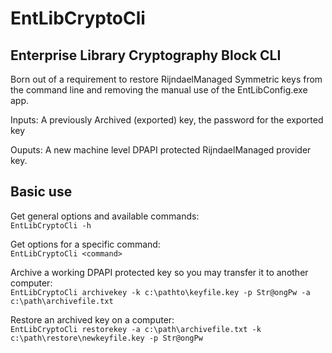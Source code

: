 # EntLibCryptoCli

## Enterprise Library Cryptography Block CLI

Born out of a requirement to restore RijndaelManaged Symmetric keys from the command line and removing the manual use of the EntLibConfig.exe app.

Inputs: A previously Archived (exported) key, the password for the exported key

Ouputs: A new machine level DPAPI protected RijndaelManaged provider key.

## Basic use

Get general options and available commands:  
`EntLibCryptoCli -h`

Get options for a specific command:  
`EntLibCryptoCli <command>`

Archive a working DPAPI protected key so you may transfer it to another computer:  
`EntLibCryptoCli archivekey -k c:\pathto\keyfile.key -p Str@ongPw -a c:\path\archivefile.txt`

Restore an archived key on a computer:  
`EntLibCryptoCli restorekey -a c:\path\archivefile.txt -k c:\path\restore\newkeyfile.key -p Str@ongPw`
